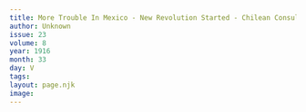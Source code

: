 ```yaml
---
title: More Trouble In Mexico - New Revolution Started - Chilean Consul Says “They Need A Good Licking”
author: Unknown
issue: 23
volume: 8
year: 1916
month: 33
day: V
tags:
layout: page.njk
image:
---
```



